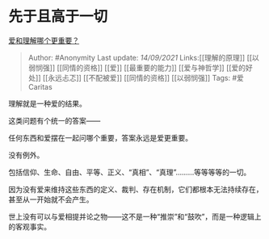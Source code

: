 # 先于且高于一切
[爱和理解哪个更重要？](https://www.zhihu.com/question/40017710/answer/2115880457)

> Author: #Anonymity
> Last update: *14/09/2021*
> Links:[[理解的原理]]   [[以弱悯强]] [[同情的资格]] [[爱]] [[最重要的能力]] [[爱与神哲学]] [[爱的好处]] [[永远忐忑]] [[不配被爱]] [[同情的资格]] [[以弱悯强]]
> Tags: #爱Caritas

理解就是一种爱的结果。

这类问题有个统一的答案——

任何东西和爱摆在一起问哪个重要，答案永远是爱更重要。

没有例外。

包括信仰、生命、自由、平等、正义、“真相”、“真理”………等等等等的一切。

因为没有爱来维持这些东西的定义、裁判、存在机制，它们都根本无法持续存在，甚至从一开始就不会产生。

世上没有可以与爱相提并论之物——这不是一种“推崇”和“鼓吹”，而是一种逻辑上的客观事实。

